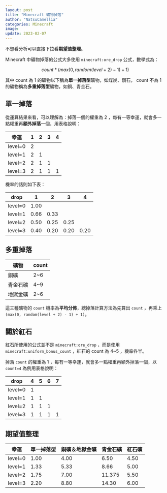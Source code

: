 ```yaml
---
layout: post
title: "Minecraft 礦物掉落"
author: "NatsuCamellia"
categories: Minecraft
image: 
update: 2023-02-07
---
```


不想看分析可以直接下拉看**期望值整理**。

Minecraft 中礦物掉落的公式大多使用 `minecraft:ore_drop` 公式，數學式為：

$$
count * (max(0, random(level + 2) - 1) + 1)
$$

其中 count 為 1 的礦物以下稱為**單一掉落型**礦物，如煤炭、鑽石， count 不為 1 的礦物稱為**多重掉落型**礦物，如銅、青金石。

## 單一掉落

從運算結果來看，可以理解為：掉落一個的權重為 2 ，每有一等幸運，就會多一點權重再**額外掉落**一個，用表格說明：

| 幸運 | 1 | 2 | 3 | 4 |
| --- | --- | --- | --- | --- |
| level=0 | 2 |  |  |  |
| level=1 | 2 | 1 |  |  |
| level=2 | 2 | 1 | 1 |  |
| level=3 | 2 | 1 | 1 | 1 |

機率的話則如下表：

| drop | 1 | 2 | 3 | 4 |
| --- | --- | --- | --- | --- |
| level=0 | 1.00 |  |  |  |
| level=1 | 0.66 | 0.33 |  |  |
| level=2 | 0.50 | 0.25 | 0.25 |  |
| level=3 | 0.40 | 0.20 | 0.20 | 0.20 |

## 多重掉落

| 礦物 | count |
| --- | --- |
| 銅礦 | 2~6 |
| 青金石礦 | 4~9 |
| 地獄金礦 | 2~6 |

這三種礦物的 `count` 機率為**平均分佈**，總掉落計算方法為先算出 `count` ，再乘上 `(max(0, random(level + 2) - 1) + 1)`。

## 關於紅石

紅石所使用的公式並不是 `minecraft:ore_drop` ，而是使用 `minecraft:uniform_bonus_count` ，紅石的 count 為 4~5 ，機率各半。

掉落 `count` 的權重為 1 ，每有一等幸運，就會多一點權重再額外掉落一個，以 `count=4` 為例用表格說明：

| drop | 4 | 5 | 6 | 7 |
| --- | --- | --- | --- | --- |
| level=0 | 1 |  |  |  |
| level=1 | 1 | 1 |  |  |
| level=2 | 1 | 1 | 1 |  |
| level=3 | 1 | 1 | 1 | 1 |

## 期望值整理

| 幸運 | 單一掉落型 | 銅礦＆地獄金礦 | 青金石礦 | 紅石礦 |
| --- | --- | --- | --- | --- |
| level=0 | 1.00 | 4.00 | 6.50 | 4.50 |
| level=1 | 1.33 | 5.33 | 8.66 | 5.00 |
| level=2 | 1.75 | 7.00 | 11.375 | 5.50 |
| level=3 | 2.20 | 8.80 | 14.30 | 6.00 |
